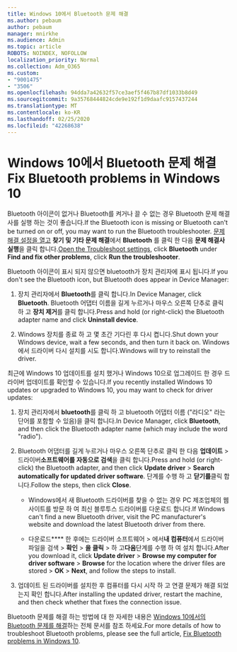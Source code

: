 ```yaml
---
title: Windows 10에서 Bluetooth 문제 해결
ms.author: pebaum
author: pebaum
manager: mnirkhe
ms.audience: Admin
ms.topic: article
ROBOTS: NOINDEX, NOFOLLOW
localization_priority: Normal
ms.collection: Adm_O365
ms.custom:
- "9001475"
- "3506"
ms.openlocfilehash: 94dda7a42632f57ce3aef5f467b87df1033b8d49
ms.sourcegitcommit: 9a35768444824cde9e192f1d9daafc9157437244
ms.translationtype: MT
ms.contentlocale: ko-KR
ms.lasthandoff: 02/25/2020
ms.locfileid: "42268638"
---
```

# <a name="fix-bluetooth-problems-in-windows-10"></a><span data-ttu-id="22c7e-102">Windows 10에서 Bluetooth 문제 해결</span><span class="sxs-lookup"><span data-stu-id="22c7e-102">Fix Bluetooth problems in Windows 10</span></span>

<span data-ttu-id="22c7e-103">Bluetooth 아이콘이 없거나 Bluetooth를 켜거나 끌 수 없는 경우 Bluetooth 문제 해결사를 실행 하는 것이 좋습니다.</span><span class="sxs-lookup"><span data-stu-id="22c7e-103">If the Bluetooth icon is missing or Bluetooth can't be turned on or off, you may want to run the Bluetooth troubleshooter.</span></span> <span data-ttu-id="22c7e-104">[문제 해결 설정을 열고](ms-settings:troubleshoot) **찾기 및 기타 문제 해결**에서 **Bluetooth** 를 클릭 한 다음 **문제 해결사 실행**을 클릭 합니다.</span><span class="sxs-lookup"><span data-stu-id="22c7e-104">[Open the Troubleshoot settings](ms-settings:troubleshoot), click **Bluetooth** under **Find and fix other problems**, click **Run the troubleshooter**.</span></span>

<span data-ttu-id="22c7e-105">Bluetooth 아이콘이 표시 되지 않으면 bluetooth가 장치 관리자에 표시 됩니다.</span><span class="sxs-lookup"><span data-stu-id="22c7e-105">If you don't see the Bluetooth icon, but Bluetooth does appear in Device Manager:</span></span>

1. <span data-ttu-id="22c7e-106">장치 관리자에서 **Bluetooth**를 클릭 합니다.</span><span class="sxs-lookup"><span data-stu-id="22c7e-106">In Device Manager, click **Bluetooth**.</span></span> <span data-ttu-id="22c7e-107">Bluetooth 어댑터 이름을 길게 누르거나 마우스 오른쪽 단추로 클릭 하 고 **장치 제거**를 클릭 합니다.</span><span class="sxs-lookup"><span data-stu-id="22c7e-107">Press and hold (or right-click) the Bluetooth adapter name and click **Uninstall device**.</span></span>

2. <span data-ttu-id="22c7e-108">Windows 장치를 종료 하 고 몇 초간 기다린 후 다시 켭니다.</span><span class="sxs-lookup"><span data-stu-id="22c7e-108">Shut down your Windows device, wait a few seconds, and then turn it back on.</span></span> <span data-ttu-id="22c7e-109">Windows에서 드라이버 다시 설치를 시도 합니다.</span><span class="sxs-lookup"><span data-stu-id="22c7e-109">Windows will try to reinstall the driver.</span></span>

<span data-ttu-id="22c7e-110">최근에 Windows 10 업데이트를 설치 했거나 Windows 10으로 업그레이드 한 경우 드라이버 업데이트를 확인할 수 있습니다.</span><span class="sxs-lookup"><span data-stu-id="22c7e-110">If you recently installed Windows 10 updates or upgraded to Windows 10, you may want to check for driver updates:</span></span>

1. <span data-ttu-id="22c7e-111">장치 관리자에서 **bluetooth**를 클릭 하 고 bluetooth 어댑터 이름 ("라디오" 라는 단어를 포함할 수 있음)을 클릭 합니다.</span><span class="sxs-lookup"><span data-stu-id="22c7e-111">In Device Manager, click **Bluetooth**, and then click the Bluetooth adapter name (which may include the word "radio").</span></span>

2. <span data-ttu-id="22c7e-112">Bluetooth 어댑터를 길게 누르거나 마우스 오른쪽 단추로 클릭 한 다음 **업데이트** > 드라이버**소프트웨어를 자동으로 검색**을 클릭 합니다.</span><span class="sxs-lookup"><span data-stu-id="22c7e-112">Press and hold (or right-click) the Bluetooth adapter, and then click **Update driver** > **Search automatically for updated driver software**.</span></span> <span data-ttu-id="22c7e-113">단계를 수행 하 고 **닫기를**클릭 합니다.</span><span class="sxs-lookup"><span data-stu-id="22c7e-113">Follow the steps, then click **Close**.</span></span>

      - <span data-ttu-id="22c7e-114">Windows에서 새 Bluetooth 드라이버를 찾을 수 없는 경우 PC 제조업체의 웹 사이트를 방문 하 여 최신 블루투스 드라이버를 다운로드 합니다.</span><span class="sxs-lookup"><span data-stu-id="22c7e-114">If Windows can't find a new Bluetooth driver, visit the PC manufacturer's website and download the latest Bluetooth driver from there.</span></span>

    - <span data-ttu-id="22c7e-115">다운로드\*\*\*\* 한 후에는 드라이버 소프트웨어 > 에서**내 컴퓨터**에서 드라이버 파일을 검색 > **확인** >  **을 클릭** > 하 고**다음**단계를 수행 하 여 설치 합니다.</span><span class="sxs-lookup"><span data-stu-id="22c7e-115">After you download it, click **Update driver** > **Browse my computer for driver software** > **Browse** for the location where the driver files are stored > **OK** > **Next**, and follow the steps to install.</span></span>

3. <span data-ttu-id="22c7e-116">업데이트 된 드라이버를 설치한 후 컴퓨터를 다시 시작 하 고 연결 문제가 해결 되었는지 확인 합니다.</span><span class="sxs-lookup"><span data-stu-id="22c7e-116">After installing the updated driver, restart the machine, and then check whether that fixes the connection issue.</span></span>

<span data-ttu-id="22c7e-117">Bluetooth 문제를 해결 하는 방법에 대 한 자세한 내용은 [Windows 10에서의 Bluetooth 문제를 해결](https://support.microsoft.com/help/14169/windows-10-fix-bluetooth-problems)하는 전체 문서를 참조 하세요.</span><span class="sxs-lookup"><span data-stu-id="22c7e-117">For more details of how to troubleshoot Bluetooth problems, please see the full article, [Fix Bluetooth problems in Windows 10](https://support.microsoft.com/help/14169/windows-10-fix-bluetooth-problems).</span></span>
